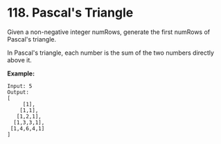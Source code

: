 # 118. Pascal's Triangle

Given a non-negative integer numRows, generate the first numRows of Pascal's 
triangle.

In Pascal's triangle, each number is the sum of the two numbers directly above
it.

__Example:__

```
Input: 5
Output:
[
     [1],
    [1,1],
   [1,2,1],
  [1,3,3,1],
 [1,4,6,4,1]
]
```
